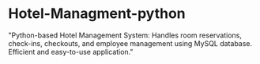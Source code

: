 # Hotel-Managment-python
"Python-based Hotel Management System: Handles room reservations, check-ins, checkouts, and employee management using MySQL database. Efficient and easy-to-use application."
